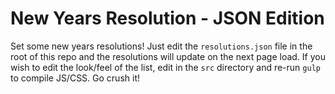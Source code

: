 # New Years Resolution - JSON Edition

Set some new years resolutions! Just edit the `resolutions.json` file in the root of this repo and the resolutions will update on the next page load. If you wish to edit the look/feel of the list, edit in the `src` directory and re-run `gulp` to compile JS/CSS. Go crush it!
